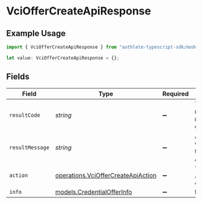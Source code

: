 # VciOfferCreateApiResponse

## Example Usage

```typescript
import { VciOfferCreateApiResponse } from "authlete-typescript-sdk/models/operations";

let value: VciOfferCreateApiResponse = {};
```

## Fields

| Field                                                                                    | Type                                                                                     | Required                                                                                 | Description                                                                              |
| ---------------------------------------------------------------------------------------- | ---------------------------------------------------------------------------------------- | ---------------------------------------------------------------------------------------- | ---------------------------------------------------------------------------------------- |
| `resultCode`                                                                             | *string*                                                                                 | :heavy_minus_sign:                                                                       | The code which represents the result of the API call.                                    |
| `resultMessage`                                                                          | *string*                                                                                 | :heavy_minus_sign:                                                                       | A short message which explains the result of the API call.                               |
| `action`                                                                                 | [operations.VciOfferCreateApiAction](../../models/operations/vcioffercreateapiaction.md) | :heavy_minus_sign:                                                                       | The result of the `/vci/offer/create` API call.                                          |
| `info`                                                                                   | [models.CredentialOfferInfo](../../models/credentialofferinfo.md)                        | :heavy_minus_sign:                                                                       | N/A                                                                                      |